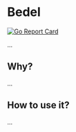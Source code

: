 # Bedel 
[![Go Report Card](https://goreportcard.com/badge/github.com/ncode/bedel)](https://goreportcard.com/report/github.com/ncode/bedel)

...

## Why?

...

## How to use it?

...
